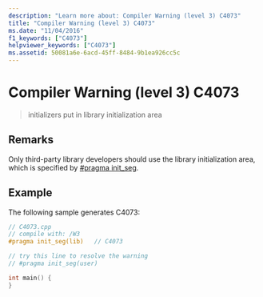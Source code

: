 ```yaml
---
description: "Learn more about: Compiler Warning (level 3) C4073"
title: "Compiler Warning (level 3) C4073"
ms.date: "11/04/2016"
f1_keywords: ["C4073"]
helpviewer_keywords: ["C4073"]
ms.assetid: 50081a6e-6acd-45ff-8484-9b1ea926cc5c
---
```

# Compiler Warning (level 3) C4073

> initializers put in library initialization area

## Remarks

Only third-party library developers should use the library initialization area, which is specified by [#pragma init_seg](../../preprocessor/init-seg.md).

## Example

The following sample generates C4073:

```cpp
// C4073.cpp
// compile with: /W3
#pragma init_seg(lib)   // C4073

// try this line to resolve the warning
// #pragma init_seg(user)

int main() {
}
```
